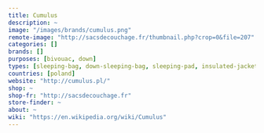 ```yaml
---
title: Cumulus
description: ~
image: "/images/brands/cumulus.png"
remote-image: "http://sacsdecouchage.fr/thumbnail.php?crop=0&file=207"
categories: []
brands: []
purposes: [bivouac, down]
types: [sleeping-bag, down-sleeping-bag, sleeping-pad, insulated-jacket, down-jacket]
countries: [poland]
website: "http://cumulus.pl/"
shop: ~
shop-fr: "http://sacsdecouchage.fr"
store-finder: ~
about: ~
wiki: "https://en.wikipedia.org/wiki/Cumulus"
---
```

